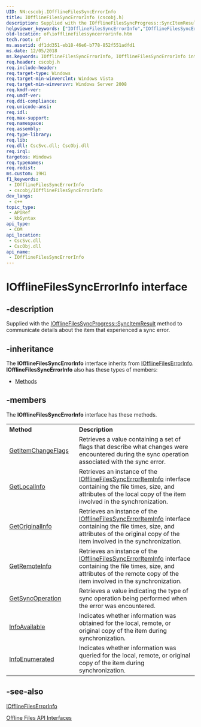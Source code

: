 ```yaml
---
UID: NN:cscobj.IOfflineFilesSyncErrorInfo
title: IOfflineFilesSyncErrorInfo (cscobj.h)
description: Supplied with the IOfflineFilesSyncProgress::SyncItemResult method to communicate details about the item that experienced a sync error.
helpviewer_keywords: ["IOfflineFilesSyncErrorInfo","IOfflineFilesSyncErrorInfo interface [Offline Files]","IOfflineFilesSyncErrorInfo interface [Offline Files]","described","cscobj/IOfflineFilesSyncErrorInfo","of.iofflinefilessyncerrorinfo"]
old-location: of\iofflinefilessyncerrorinfo.htm
tech.root: of
ms.assetid: df1dd351-eb18-46e6-b778-852f551adfd1
ms.date: 12/05/2018
ms.keywords: IOfflineFilesSyncErrorInfo, IOfflineFilesSyncErrorInfo interface [Offline Files], IOfflineFilesSyncErrorInfo interface [Offline Files],described, cscobj/IOfflineFilesSyncErrorInfo, of.iofflinefilessyncerrorinfo
req.header: cscobj.h
req.include-header: 
req.target-type: Windows
req.target-min-winverclnt: Windows Vista
req.target-min-winversvr: Windows Server 2008
req.kmdf-ver: 
req.umdf-ver: 
req.ddi-compliance: 
req.unicode-ansi: 
req.idl: 
req.max-support: 
req.namespace: 
req.assembly: 
req.type-library: 
req.lib: 
req.dll: CscSvc.dll; CscObj.dll
req.irql: 
targetos: Windows
req.typenames: 
req.redist: 
ms.custom: 19H1
f1_keywords:
 - IOfflineFilesSyncErrorInfo
 - cscobj/IOfflineFilesSyncErrorInfo
dev_langs:
 - c++
topic_type:
 - APIRef
 - kbSyntax
api_type:
 - COM
api_location:
 - CscSvc.dll
 - CscObj.dll
api_name:
 - IOfflineFilesSyncErrorInfo
---
```


# IOfflineFilesSyncErrorInfo interface


## -description

Supplied with the <a href="https://docs.microsoft.com/previous-versions/windows/desktop/api/cscobj/nf-cscobj-iofflinefilessyncprogress-syncitemresult">IOfflineFilesSyncProgress::SyncItemResult</a> method to communicate details about the item that experienced a sync error.

## -inheritance

The <b xmlns:loc="http://microsoft.com/wdcml/l10n">IOfflineFilesSyncErrorInfo</b> interface inherits from <a href="https://docs.microsoft.com/previous-versions/windows/desktop/api/cscobj/nn-cscobj-iofflinefileserrorinfo">IOfflineFilesErrorInfo</a>. <b>IOfflineFilesSyncErrorInfo</b> also has these types of members:
<ul>
<li><a href="https://docs.microsoft.com/">Methods</a></li>
</ul>

## -members

The <b>IOfflineFilesSyncErrorInfo</b> interface has these methods.
<table class="members" id="memberListMethods">
<tr>
<th align="left" width="37%">Method</th>
<th align="left" width="63%">Description</th>
</tr>
<tr data="declared;">
<td align="left" width="37%">
<a href="https://docs.microsoft.com/previous-versions/windows/desktop/api/cscobj/nf-cscobj-iofflinefilessyncerrorinfo-getitemchangeflags">GetItemChangeFlags</a>
</td>
<td align="left" width="63%">
Retrieves a value containing a set of flags that describe what changes were encountered during the sync operation associated with the sync error.

</td>
</tr>
<tr data="declared;">
<td align="left" width="37%">
<a href="https://docs.microsoft.com/previous-versions/windows/desktop/api/cscobj/nf-cscobj-iofflinefilessyncerrorinfo-getlocalinfo">GetLocalInfo</a>
</td>
<td align="left" width="63%">
Retrieves an instance of the <a href="https://docs.microsoft.com/previous-versions/windows/desktop/api/cscobj/nn-cscobj-iofflinefilessyncerroriteminfo">IOfflineFilesSyncErrorItemInfo</a> interface containing the file times, size, and attributes of the local copy of the item involved in the synchronization.

</td>
</tr>
<tr data="declared;">
<td align="left" width="37%">
<a href="https://docs.microsoft.com/previous-versions/windows/desktop/api/cscobj/nf-cscobj-iofflinefilessyncerrorinfo-getoriginalinfo">GetOriginalInfo</a>
</td>
<td align="left" width="63%">
Retrieves an instance of the <a href="https://docs.microsoft.com/previous-versions/windows/desktop/api/cscobj/nn-cscobj-iofflinefilessyncerroriteminfo">IOfflineFilesSyncErrorItemInfo</a> interface containing the file times, size, and attributes of the original copy of the item involved in the synchronization.

</td>
</tr>
<tr data="declared;">
<td align="left" width="37%">
<a href="https://docs.microsoft.com/previous-versions/windows/desktop/api/cscobj/nf-cscobj-iofflinefilessyncerrorinfo-getremoteinfo">GetRemoteInfo</a>
</td>
<td align="left" width="63%">
Retrieves an instance of the <a href="https://docs.microsoft.com/previous-versions/windows/desktop/api/cscobj/nn-cscobj-iofflinefilessyncerroriteminfo">IOfflineFilesSyncErrorItemInfo</a> interface containing the file times, size, and attributes of the remote copy of the item involved in the synchronization.

</td>
</tr>
<tr data="declared;">
<td align="left" width="37%">
<a href="https://docs.microsoft.com/previous-versions/windows/desktop/api/cscobj/nf-cscobj-iofflinefilessyncerrorinfo-getsyncoperation">GetSyncOperation</a>
</td>
<td align="left" width="63%">
Retrieves a value indicating the type of sync operation being performed when the error was encountered.

</td>
</tr>
<tr data="declared;">
<td align="left" width="37%">
<a href="https://docs.microsoft.com/previous-versions/windows/desktop/api/cscobj/nf-cscobj-iofflinefilessyncerrorinfo-infoavailable">InfoAvailable</a>
</td>
<td align="left" width="63%">
Indicates whether information was obtained for the local, remote, or original copy of the item during synchronization.

</td>
</tr>
<tr data="declared;">
<td align="left" width="37%">
<a href="https://docs.microsoft.com/previous-versions/windows/desktop/api/cscobj/nf-cscobj-iofflinefilessyncerrorinfo-infoenumerated">InfoEnumerated</a>
</td>
<td align="left" width="63%">
Indicates whether information was queried for the local, remote, or original copy of the item during synchronization.

</td>
</tr>
</table>

## -see-also

<a href="https://docs.microsoft.com/previous-versions/windows/desktop/api/cscobj/nn-cscobj-iofflinefileserrorinfo">IOfflineFilesErrorInfo</a>



<a href="https://docs.microsoft.com/previous-versions/windows/desktop/offlinefiles/offline-files-api-interfaces">Offline Files API Interfaces</a>

